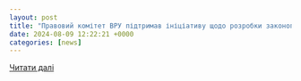 ```yaml
---
layout: post
title: "Правовий комітет ВРУ підтримав ініціативу щодо розробки законопроєкту про встановлення доплат суддям, які працюють на прифронтових територіях | Вища рада правосуддя"
date: 2024-08-09 12:22:21 +0000
categories: [news]
---
```


[Читати далі](https://hcj.gov.ua/news/pravovyy-komitet-vru-pidtrymav-iniciatyvu-shchodo-rozrobky-zakonoproyektu-pro-vstanovlennya)
